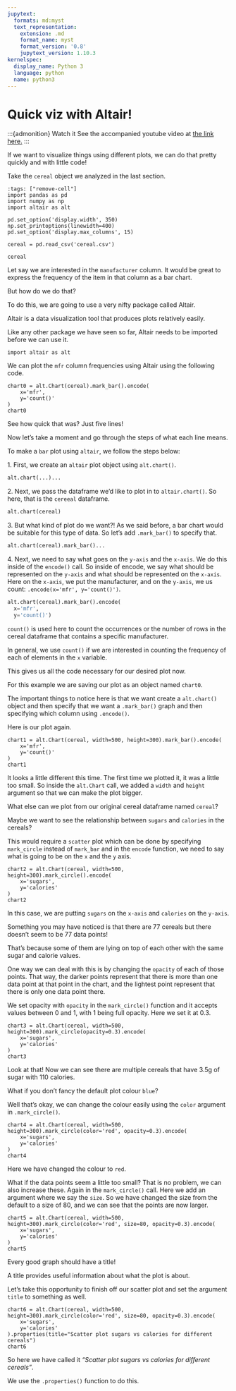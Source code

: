 ```yaml
---
jupytext:
  formats: md:myst
  text_representation:
    extension: .md
    format_name: myst
    format_version: '0.8'
    jupytext_version: 1.10.3
kernelspec:
  display_name: Python 3
  language: python
  name: python3
---
```


# Quick viz with Altair\!

:::{admonition} Watch it
See the accompanied youtube video at <a href="https://www.youtube.com/embed/W88f5DAl9hk?rel=0?start=1945&end=2265" target="_blank">the link here.</a>
:::

If we want to visualize things using different plots, we can do that
pretty quickly and with little code\!

Take the `cereal` object we analyzed in the last section.

```{code-cell} ipython3
:tags: ["remove-cell"]
import pandas as pd
import numpy as np
import altair as alt

pd.set_option('display.width', 350)
np.set_printoptions(linewidth=400)
pd.set_option('display.max_columns', 15)

cereal = pd.read_csv('cereal.csv') 
```

```{code-cell} ipython3
cereal
```

Let say we are interested in the `manufacturer` column. It would be
great to express the frequency of the item in that column as a bar
chart.

But how do we do that?

To do this, we are going to use a very nifty package called Altair.

Altair is a data visualization tool that produces plots relatively
easily.

Like any other package we have seen so far, Altair needs to be imported
before we can use it.

```{code-cell} ipython3
import altair as alt
```

We can plot the `mfr` column frequencies using Altair using the
following code.


```{code-cell} ipython3
chart0 = alt.Chart(cereal).mark_bar().encode(
    x='mfr',
    y='count()'
)
chart0
```

See how quick that was? Just five lines\!

Now let’s take a moment and go through the steps of what each line
means.

To make a `bar` plot using `altair`, we follow the steps below:

1\. First, we create an `altair` plot object using `alt.chart()`.


``` python
alt.chart(...)...
```

2\. Next, we pass the dataframe we’d like to plot in to `altair.chart()`. So here, that is the `cereeal` dataframe.

``` python
alt.chart(cereal)
```

3\. But what kind of plot do we want?\! As we said before, a bar chart would be suitable for this type of data. So let’s add `.mark_bar()` to specify that.

``` python
alt.chart(cereal).mark_bar()...
```

4\. Next, we need to say what goes on the `y-axis` and the `x-axis`. We do this inside of the `encode()` call. So inside of encode, we say what should be represented on the `y-axis` and what should be represented on the `x-axis`. Here on the `x-axis`, we put the manufacturer, and on the `y-axis`, we us count: `.encode(x='mfr', y='count()')`.

``` python
alt.chart(cereal).mark_bar().encode(
  x='mfr', 
  y='count()')
```

 
`count()` is used here to count the occurrences or the number of rows in
the cereal dataframe that contains a specific manufacturer.

In general, we use `count()` if we are interested in counting the
frequency of each of elements in the `x` variable.

This gives us all the code necessary for our desired plot now.

For this example we are saving our plot as an object named `chart0`.

The important things to notice here is that we want create a
`alt.chart()` object and then specify that we want a `.mark_bar()` graph
and then specifying which column using `.encode()`.


Here is our plot again. 

```{code-cell} ipython3
chart1 = alt.Chart(cereal, width=500, height=300).mark_bar().encode(
    x='mfr',
    y='count()'
)
chart1
```

It looks a little different this time. The first
time we plotted it, it was a little too small. So inside the `alt.Chart`
call, we added a `width` and `height` argument so that we can make the
plot bigger.


What else can we plot from our original cereal dataframe named `cereal`?

Maybe we want to see the relationship between `sugars` and `calories` in
the cereals?

This would require a `scatter` plot which can be done by specifying
`mark_circle` instead of `mark_bar` and in the `encode` function, we
need to say what is going to be on the `x` and the `y` axis.

```{code-cell} ipython3
chart2 = alt.Chart(cereal, width=500, height=300).mark_circle().encode(
    x='sugars',
    y='calories'
)
chart2
```

In this case, we are putting `sugars` on the `x-axis` and `calories` on
the `y-axis`.


Something you may have noticed is that there are 77 cereals but there
doesn’t seem to be 77 data points\!

That’s because some of them are lying on top of each other with the same
sugar and calorie values.

One way we can deal with this is by changing the `opacity` of each of
those points. That way, the darker points represent that there is more
than one data point at that point in the chart, and the lightest point
represent that there is only one data point there.

We set opacity with `opacity` in the `mark_circle()` function and it
accepts values between 0 and 1, with 1 being full opacity. Here we set
it at 0.3.


```{code-cell} ipython3
chart3 = alt.Chart(cereal, width=500, height=300).mark_circle(opacity=0.3).encode(
    x='sugars',
    y='calories'
)
chart3
```

Look at that\! Now we can see there are multiple cereals that have 3.5g
of sugar with 110 calories.

What if you don’t fancy the default plot colour `blue`?

Well that’s okay, we can change the colour easily using the `color`
argument in `.mark_circle()`.

```{code-cell} ipython3
chart4 = alt.Chart(cereal, width=500, height=300).mark_circle(color='red', opacity=0.3).encode(
    x='sugars',
    y='calories'
)
chart4
```

Here we have changed the colour to `red`.

What if the data points seem a little too small? That is no problem, we
can also increase these. Again in the `mark_circle()` call. Here we add
an argument where we say the `size`. So we have changed the size from
the default to a size of 80, and we can see that the points are now
larger.

```{code-cell} ipython3
chart5 = alt.Chart(cereal, width=500, height=300).mark_circle(color='red', size=80, opacity=0.3).encode(
    x='sugars',
    y='calories'
)
chart5
```

Every good graph should have a title\!

A title provides useful information about what the plot is about.

Let’s take this opportunity to finish off our scatter plot and set the
argument `title` to something as well.

```{code-cell} ipython3
chart6 = alt.Chart(cereal, width=500, height=300).mark_circle(color='red', size=80, opacity=0.3).encode(
    x='sugars',
    y='calories'
).properties(title="Scatter plot sugars vs calories for different cereals")
chart6
```

So here we have called it *“Scatter plot sugars vs calories for
different cereals”*.

We use the `.properties()` function to do this.
